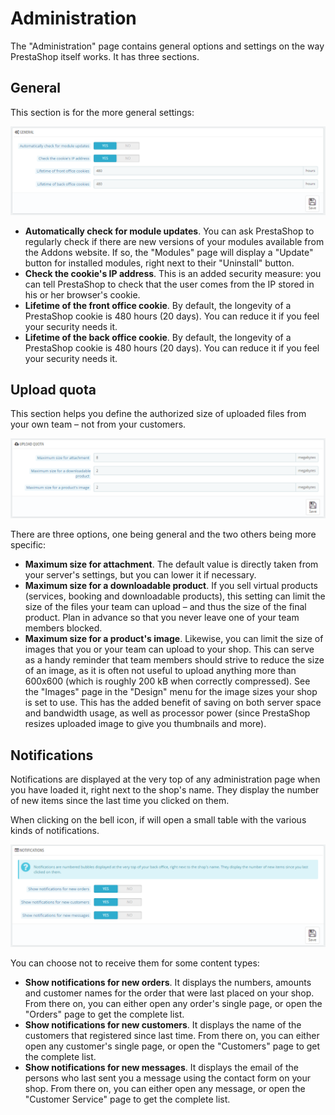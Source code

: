 # Administration

The "Administration" page contains general options and settings on the way PrestaShop itself works. It has three sections.

## General <a id="Administration-General"></a>

This section is for the more general settings:

![](../../../.gitbook/assets/43089940%20%284%29%20%284%29%20%282%29.png)

* **Automatically check for module updates**. You can ask PrestaShop to regularly check if there are new versions of your modules available from the Addons website. If so, the "Modules" page will display a "Update" button for installed modules, right next to their "Uninstall" button.
* **Check the cookie's IP address**. This is an added security measure: you can tell PrestaShop to check that the user comes from the IP stored in his or her browser's cookie.
* **Lifetime of the front office cookie**. By default, the longevity of a PrestaShop cookie is 480 hours \(20 days\). You can reduce it if you feel your security needs it.
* **Lifetime of the back office cookie**. By default, the longevity of a PrestaShop cookie is 480 hours \(20 days\). You can reduce it if you feel your security needs it.

## Upload quota <a id="Administration-Uploadquota"></a>

This section helps you define the authorized size of uploaded files from your own team – not from your customers.

![](../../../.gitbook/assets/43089941%20%284%29%20%284%29%20%281%29.png)

There are three options, one being general and the two others being more specific:

* **Maximum size for attachment**. The default value is directly taken from your server's settings, but you can lower it if necessary.
* **Maximum size for a downloadable product**. If you sell virtual products \(services, booking and downloadable products\), this setting can limit the size of the files your team can upload – and thus the size of the final product. Plan in advance so that you never leave one of your team members blocked.
* **Maximum size for a product's image**. Likewise, you can limit the size of images that you or your team can upload to your shop. This can serve as a handy reminder that team members should strive to reduce the size of an image, as it is often not useful to upload anything more than 600x600 \(which is roughly 200 kB when correctly compressed\). See the "Images" page in the "Design" menu for the image sizes your shop is set to use. This has the added benefit of saving on both server space and bandwidth usage, as well as processor power \(since PrestaShop resizes uploaded image to give you thumbnails and more\).

## Notifications <a id="Administration-Notifications"></a>

Notifications are displayed at the very top of any administration page when you have loaded it, right next to the shop's name. They display the number of new items since the last time you clicked on them.

When clicking on the bell icon, if will open a small table with the various kinds of notifications.

![](../../../.gitbook/assets/43089943%20%284%29%20%284%29%20%284%29.png)

You can choose not to receive them for some content types:

* **Show notifications for new orders**. It displays the numbers, amounts and customer names for the order that were last placed on your shop. From there on, you can either open any order's single page, or open the "Orders" page to get the complete list.
* **Show notifications for new customers**. It displays the name of the customers that registered since last time. From there on, you can either open any customer's single page, or open the "Customers" page to get the complete list.
* **Show notifications for new messages**. It displays the email of the persons who last sent you a message using the contact form on your shop. From there on, you can either open any message, or open the "Customer Service" page to get the complete list.

